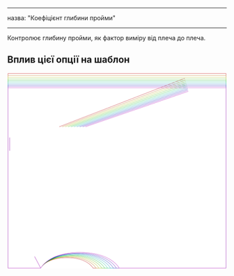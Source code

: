 - - -
назва: "Коефіцієнт глибини пройми"
- - -

Контролює глибину пройми, як фактор виміру від плеча до плеча.

## Вплив цієї опції на шаблон

![На цьому зображенні показано вплив цієї опції шляхом накладання декількох варіантів, які мають різне значення для цієї опції](tamiko_armholedepthfactor_sample.svg "Вплив цієї опції на шаблон")
